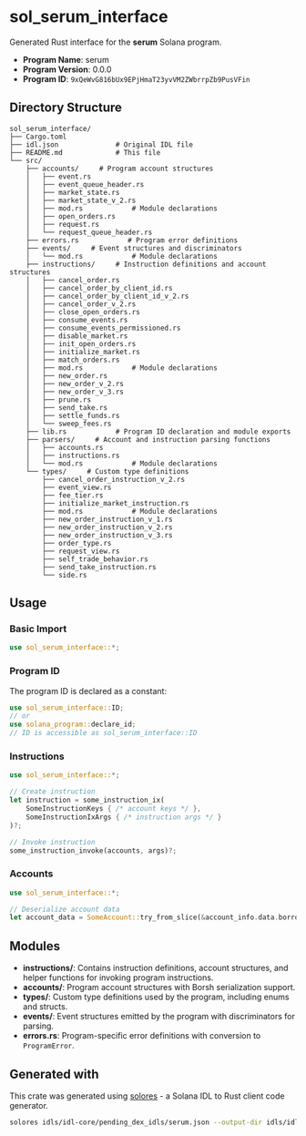 # sol_serum_interface

Generated Rust interface for the **serum** Solana program.

- **Program Name**: serum
- **Program Version**: 0.0.0
- **Program ID**: `9xQeWvG816bUx9EPjHmaT23yvVM2ZWbrrpZb9PusVFin`

## Directory Structure

```
sol_serum_interface/ 
├── Cargo.toml
├── idl.json              # Original IDL file
├── README.md             # This file
└── src/
    ├── accounts/     # Program account structures
    │   ├── event.rs
    │   ├── event_queue_header.rs
    │   ├── market_state.rs
    │   ├── market_state_v_2.rs
    │   ├── mod.rs            # Module declarations
    │   ├── open_orders.rs
    │   ├── request.rs
    │   └── request_queue_header.rs
    ├── errors.rs            # Program error definitions
    ├── events/     # Event structures and discriminators
    │   └── mod.rs            # Module declarations
    ├── instructions/     # Instruction definitions and account structures
    │   ├── cancel_order.rs
    │   ├── cancel_order_by_client_id.rs
    │   ├── cancel_order_by_client_id_v_2.rs
    │   ├── cancel_order_v_2.rs
    │   ├── close_open_orders.rs
    │   ├── consume_events.rs
    │   ├── consume_events_permissioned.rs
    │   ├── disable_market.rs
    │   ├── init_open_orders.rs
    │   ├── initialize_market.rs
    │   ├── match_orders.rs
    │   ├── mod.rs            # Module declarations
    │   ├── new_order.rs
    │   ├── new_order_v_2.rs
    │   ├── new_order_v_3.rs
    │   ├── prune.rs
    │   ├── send_take.rs
    │   ├── settle_funds.rs
    │   └── sweep_fees.rs
    ├── lib.rs            # Program ID declaration and module exports
    ├── parsers/     # Account and instruction parsing functions
    │   ├── accounts.rs
    │   ├── instructions.rs
    │   └── mod.rs            # Module declarations
    └── types/     # Custom type definitions
        ├── cancel_order_instruction_v_2.rs
        ├── event_view.rs
        ├── fee_tier.rs
        ├── initialize_market_instruction.rs
        ├── mod.rs            # Module declarations
        ├── new_order_instruction_v_1.rs
        ├── new_order_instruction_v_2.rs
        ├── new_order_instruction_v_3.rs
        ├── order_type.rs
        ├── request_view.rs
        ├── self_trade_behavior.rs
        ├── send_take_instruction.rs
        └── side.rs

```

## Usage

### Basic Import

```rust
use sol_serum_interface::*;
```

### Program ID

The program ID is declared as a constant:

```rust
use sol_serum_interface::ID;
// or
use solana_program::declare_id;
// ID is accessible as sol_serum_interface::ID
```


### Instructions

```rust
use sol_serum_interface::*;

// Create instruction
let instruction = some_instruction_ix(
    SomeInstructionKeys { /* account keys */ },
    SomeInstructionIxArgs { /* instruction args */ }
)?;

// Invoke instruction  
some_instruction_invoke(accounts, args)?;
```

### Accounts

```rust
use sol_serum_interface::*;

// Deserialize account data
let account_data = SomeAccount::try_from_slice(&account_info.data.borrow())?;
```

## Modules

- **instructions/**: Contains instruction definitions, account structures, and helper functions for invoking program instructions.
- **accounts/**: Program account structures with Borsh serialization support.
- **types/**: Custom type definitions used by the program, including enums and structs.
- **events/**: Event structures emitted by the program with discriminators for parsing.
- **errors.rs**: Program-specific error definitions with conversion to `ProgramError`.

## Generated with

This crate was generated using [solores](https://github.com/cpkt9762/solores) - a Solana IDL to Rust client code generator.

```bash
solores idls/idl-core/pending_dex_idls/serum.json --output-dir idls/idl-core/crates/sol_serum_interface --output-crate-name sol_serum_interface
```
